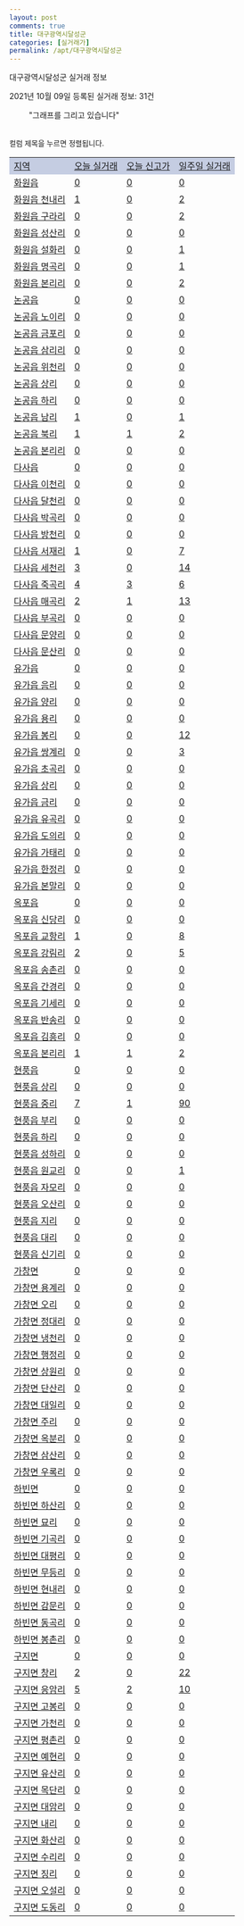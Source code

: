 ```yaml
---
layout: post
comments: true
title: 대구광역시달성군
categories: [실거래가]
permalink: /apt/대구광역시달성군
---
```


대구광역시달성군 실거래 정보

2021년 10월 09일 등록된 실거래 정보: 31건

<!--<script async src="https://pagead2.googlesyndication.com/pagead/js/adsbygoogle.js?client=ca-pub-3485438051770037"
 crossorigin="anonymous"></script>-->

<script type="text/javascript">
  google.charts.load('current', {'packages':['corechart']});
  google.charts.setOnLoadCallback(drawChart);

  function drawChart() {
    var data = google.visualization.arrayToDataTable([['거래일', '매매', '전월세', '전매'], ['21-01', 495, 358, 189], ['21-02', 300, 286, 127], ['21-03', 347, 397, 111], ['21-04', 262, 283, 100], ['21-05', 291, 323, 138], ['21-06', 289, 300, 67], ['21-07', 262, 334, 73], ['21-08', 311, 291, 65], ['21-09', 173, 276, 30], ['21-10', 12, 113, 5]]);

    var options = {
      title: '최근 1년간 유형별 거래량 추이',
      legend: { position: 'bottom' }
    };

    setTimeout(function() {
        var chart = new google.visualization.LineChart(document.getElementById('columnchart_material'));
        chart.draw(data, (options));
        document.getElementById('loading').style.display = 'none';
        var dayLabel = (new Date()).getDay();
        if (dayLabel < 2) {
            sorttable.innerSortFunction.apply(document.getElementById('week'), []);
            sorttable.innerSortFunction.apply(document.getElementById('week'), []);        
        }
        else {
            sorttable.innerSortFunction.apply(document.getElementById('today'), []);
            sorttable.innerSortFunction.apply(document.getElementById('today'), []);
        }
    }, 200);

  }
</script>

<div id="loading" style="z-index:20; display: block; margin-left: 35px">"그래프를 그리고 있습니다"</div>
<div id="columnchart_material" style="width: 95%; margin-left: -35px; display: block"></div>
<!--<div style="width: 95%; margin-left: -35px; display: block">
      <script async src="https://pagead2.googlesyndication.com/pagead/js/adsbygoogle.js?client=ca-pub-3485438051770037"
          crossorigin="anonymous"></script>
      <ins class="adsbygoogle"
          style="display:block"
          data-ad-format="fluid"
          data-ad-layout-key="-fb+5w+4e-db+86"
          data-ad-client="ca-pub-3485438051770037"
          data-ad-slot="1827090281"></ins>
      <script>
          (adsbygoogle = window.adsbygoogle || []).push({});
      </script>
</div>-->
<br>

<font size='small' style='font-size: small;'>컬럼 제목을 누르면 정렬됩니다.</font>
<table class="sortable">
  <tr style='background-color: rgba(114, 132, 186,0.4);'>
    <td id="region"><a href="#">지역</a></td>
    <td id="today"><a href="#">오늘 실거래</a></td>
    <td id="today_new"><a href="#">오늘 신고가</a></td>
    <td id="week"><a href="#">일주일 실거래</a></td>
  </tr>

  
  <tr class="item">
    <td><a href="대구광역시달성군화원읍">화원읍</a></td>
    <td><a href="대구광역시달성군화원읍">0</a></td>
    <td><a href="대구광역시달성군화원읍">0</a></td>
    <td><a href="대구광역시달성군화원읍">0</a></td>
  </tr>
    

  <tr class="item">
    <td><a href="대구광역시달성군화원읍천내리">화원읍 천내리</a></td>
    <td><a href="대구광역시달성군화원읍천내리">1</a></td>
    <td><a href="대구광역시달성군화원읍천내리">0</a></td>
    <td><a href="대구광역시달성군화원읍천내리">2</a></td>
  </tr>
    

  <tr class="item">
    <td><a href="대구광역시달성군화원읍구라리">화원읍 구라리</a></td>
    <td><a href="대구광역시달성군화원읍구라리">0</a></td>
    <td><a href="대구광역시달성군화원읍구라리">0</a></td>
    <td><a href="대구광역시달성군화원읍구라리">2</a></td>
  </tr>
    

  <tr class="item">
    <td><a href="대구광역시달성군화원읍성산리">화원읍 성산리</a></td>
    <td><a href="대구광역시달성군화원읍성산리">0</a></td>
    <td><a href="대구광역시달성군화원읍성산리">0</a></td>
    <td><a href="대구광역시달성군화원읍성산리">0</a></td>
  </tr>
    

  <tr class="item">
    <td><a href="대구광역시달성군화원읍설화리">화원읍 설화리</a></td>
    <td><a href="대구광역시달성군화원읍설화리">0</a></td>
    <td><a href="대구광역시달성군화원읍설화리">0</a></td>
    <td><a href="대구광역시달성군화원읍설화리">1</a></td>
  </tr>
    

  <tr class="item">
    <td><a href="대구광역시달성군화원읍명곡리">화원읍 명곡리</a></td>
    <td><a href="대구광역시달성군화원읍명곡리">0</a></td>
    <td><a href="대구광역시달성군화원읍명곡리">0</a></td>
    <td><a href="대구광역시달성군화원읍명곡리">1</a></td>
  </tr>
    

  <tr class="item">
    <td><a href="대구광역시달성군화원읍본리리">화원읍 본리리</a></td>
    <td><a href="대구광역시달성군화원읍본리리">0</a></td>
    <td><a href="대구광역시달성군화원읍본리리">0</a></td>
    <td><a href="대구광역시달성군화원읍본리리">2</a></td>
  </tr>
    

  <tr class="item">
    <td><a href="대구광역시달성군논공읍">논공읍</a></td>
    <td><a href="대구광역시달성군논공읍">0</a></td>
    <td><a href="대구광역시달성군논공읍">0</a></td>
    <td><a href="대구광역시달성군논공읍">0</a></td>
  </tr>
    

  <tr class="item">
    <td><a href="대구광역시달성군논공읍노이리">논공읍 노이리</a></td>
    <td><a href="대구광역시달성군논공읍노이리">0</a></td>
    <td><a href="대구광역시달성군논공읍노이리">0</a></td>
    <td><a href="대구광역시달성군논공읍노이리">0</a></td>
  </tr>
    

  <tr class="item">
    <td><a href="대구광역시달성군논공읍금포리">논공읍 금포리</a></td>
    <td><a href="대구광역시달성군논공읍금포리">0</a></td>
    <td><a href="대구광역시달성군논공읍금포리">0</a></td>
    <td><a href="대구광역시달성군논공읍금포리">0</a></td>
  </tr>
    

  <tr class="item">
    <td><a href="대구광역시달성군논공읍삼리리">논공읍 삼리리</a></td>
    <td><a href="대구광역시달성군논공읍삼리리">0</a></td>
    <td><a href="대구광역시달성군논공읍삼리리">0</a></td>
    <td><a href="대구광역시달성군논공읍삼리리">0</a></td>
  </tr>
    

  <tr class="item">
    <td><a href="대구광역시달성군논공읍위천리">논공읍 위천리</a></td>
    <td><a href="대구광역시달성군논공읍위천리">0</a></td>
    <td><a href="대구광역시달성군논공읍위천리">0</a></td>
    <td><a href="대구광역시달성군논공읍위천리">0</a></td>
  </tr>
    

  <tr class="item">
    <td><a href="대구광역시달성군논공읍상리">논공읍 상리</a></td>
    <td><a href="대구광역시달성군논공읍상리">0</a></td>
    <td><a href="대구광역시달성군논공읍상리">0</a></td>
    <td><a href="대구광역시달성군논공읍상리">0</a></td>
  </tr>
    

  <tr class="item">
    <td><a href="대구광역시달성군논공읍하리">논공읍 하리</a></td>
    <td><a href="대구광역시달성군논공읍하리">0</a></td>
    <td><a href="대구광역시달성군논공읍하리">0</a></td>
    <td><a href="대구광역시달성군논공읍하리">0</a></td>
  </tr>
    

  <tr class="item">
    <td><a href="대구광역시달성군논공읍남리">논공읍 남리</a></td>
    <td><a href="대구광역시달성군논공읍남리">1</a></td>
    <td><a href="대구광역시달성군논공읍남리">0</a></td>
    <td><a href="대구광역시달성군논공읍남리">1</a></td>
  </tr>
    

  <tr class="item">
    <td><a href="대구광역시달성군논공읍북리">논공읍 북리</a></td>
    <td><a href="대구광역시달성군논공읍북리">1</a></td>
    <td><a href="대구광역시달성군논공읍북리">1</a></td>
    <td><a href="대구광역시달성군논공읍북리">2</a></td>
  </tr>
    

  <tr class="item">
    <td><a href="대구광역시달성군논공읍본리리">논공읍 본리리</a></td>
    <td><a href="대구광역시달성군논공읍본리리">0</a></td>
    <td><a href="대구광역시달성군논공읍본리리">0</a></td>
    <td><a href="대구광역시달성군논공읍본리리">0</a></td>
  </tr>
    

  <tr class="item">
    <td><a href="대구광역시달성군다사읍">다사읍</a></td>
    <td><a href="대구광역시달성군다사읍">0</a></td>
    <td><a href="대구광역시달성군다사읍">0</a></td>
    <td><a href="대구광역시달성군다사읍">0</a></td>
  </tr>
    

  <tr class="item">
    <td><a href="대구광역시달성군다사읍이천리">다사읍 이천리</a></td>
    <td><a href="대구광역시달성군다사읍이천리">0</a></td>
    <td><a href="대구광역시달성군다사읍이천리">0</a></td>
    <td><a href="대구광역시달성군다사읍이천리">0</a></td>
  </tr>
    

  <tr class="item">
    <td><a href="대구광역시달성군다사읍달천리">다사읍 달천리</a></td>
    <td><a href="대구광역시달성군다사읍달천리">0</a></td>
    <td><a href="대구광역시달성군다사읍달천리">0</a></td>
    <td><a href="대구광역시달성군다사읍달천리">0</a></td>
  </tr>
    

  <tr class="item">
    <td><a href="대구광역시달성군다사읍박곡리">다사읍 박곡리</a></td>
    <td><a href="대구광역시달성군다사읍박곡리">0</a></td>
    <td><a href="대구광역시달성군다사읍박곡리">0</a></td>
    <td><a href="대구광역시달성군다사읍박곡리">0</a></td>
  </tr>
    

  <tr class="item">
    <td><a href="대구광역시달성군다사읍방천리">다사읍 방천리</a></td>
    <td><a href="대구광역시달성군다사읍방천리">0</a></td>
    <td><a href="대구광역시달성군다사읍방천리">0</a></td>
    <td><a href="대구광역시달성군다사읍방천리">0</a></td>
  </tr>
    

  <tr class="item">
    <td><a href="대구광역시달성군다사읍서재리">다사읍 서재리</a></td>
    <td><a href="대구광역시달성군다사읍서재리">1</a></td>
    <td><a href="대구광역시달성군다사읍서재리">0</a></td>
    <td><a href="대구광역시달성군다사읍서재리">7</a></td>
  </tr>
    

  <tr class="item">
    <td><a href="대구광역시달성군다사읍세천리">다사읍 세천리</a></td>
    <td><a href="대구광역시달성군다사읍세천리">3</a></td>
    <td><a href="대구광역시달성군다사읍세천리">0</a></td>
    <td><a href="대구광역시달성군다사읍세천리">14</a></td>
  </tr>
    

  <tr class="item">
    <td><a href="대구광역시달성군다사읍죽곡리">다사읍 죽곡리</a></td>
    <td><a href="대구광역시달성군다사읍죽곡리">4</a></td>
    <td><a href="대구광역시달성군다사읍죽곡리">3</a></td>
    <td><a href="대구광역시달성군다사읍죽곡리">6</a></td>
  </tr>
    

  <tr class="item">
    <td><a href="대구광역시달성군다사읍매곡리">다사읍 매곡리</a></td>
    <td><a href="대구광역시달성군다사읍매곡리">2</a></td>
    <td><a href="대구광역시달성군다사읍매곡리">1</a></td>
    <td><a href="대구광역시달성군다사읍매곡리">13</a></td>
  </tr>
    

  <tr class="item">
    <td><a href="대구광역시달성군다사읍부곡리">다사읍 부곡리</a></td>
    <td><a href="대구광역시달성군다사읍부곡리">0</a></td>
    <td><a href="대구광역시달성군다사읍부곡리">0</a></td>
    <td><a href="대구광역시달성군다사읍부곡리">0</a></td>
  </tr>
    

  <tr class="item">
    <td><a href="대구광역시달성군다사읍문양리">다사읍 문양리</a></td>
    <td><a href="대구광역시달성군다사읍문양리">0</a></td>
    <td><a href="대구광역시달성군다사읍문양리">0</a></td>
    <td><a href="대구광역시달성군다사읍문양리">0</a></td>
  </tr>
    

  <tr class="item">
    <td><a href="대구광역시달성군다사읍문산리">다사읍 문산리</a></td>
    <td><a href="대구광역시달성군다사읍문산리">0</a></td>
    <td><a href="대구광역시달성군다사읍문산리">0</a></td>
    <td><a href="대구광역시달성군다사읍문산리">0</a></td>
  </tr>
    

  <tr class="item">
    <td><a href="대구광역시달성군유가읍">유가읍</a></td>
    <td><a href="대구광역시달성군유가읍">0</a></td>
    <td><a href="대구광역시달성군유가읍">0</a></td>
    <td><a href="대구광역시달성군유가읍">0</a></td>
  </tr>
    

  <tr class="item">
    <td><a href="대구광역시달성군유가읍음리">유가읍 음리</a></td>
    <td><a href="대구광역시달성군유가읍음리">0</a></td>
    <td><a href="대구광역시달성군유가읍음리">0</a></td>
    <td><a href="대구광역시달성군유가읍음리">0</a></td>
  </tr>
    

  <tr class="item">
    <td><a href="대구광역시달성군유가읍양리">유가읍 양리</a></td>
    <td><a href="대구광역시달성군유가읍양리">0</a></td>
    <td><a href="대구광역시달성군유가읍양리">0</a></td>
    <td><a href="대구광역시달성군유가읍양리">0</a></td>
  </tr>
    

  <tr class="item">
    <td><a href="대구광역시달성군유가읍용리">유가읍 용리</a></td>
    <td><a href="대구광역시달성군유가읍용리">0</a></td>
    <td><a href="대구광역시달성군유가읍용리">0</a></td>
    <td><a href="대구광역시달성군유가읍용리">0</a></td>
  </tr>
    

  <tr class="item">
    <td><a href="대구광역시달성군유가읍봉리">유가읍 봉리</a></td>
    <td><a href="대구광역시달성군유가읍봉리">0</a></td>
    <td><a href="대구광역시달성군유가읍봉리">0</a></td>
    <td><a href="대구광역시달성군유가읍봉리">12</a></td>
  </tr>
    

  <tr class="item">
    <td><a href="대구광역시달성군유가읍쌍계리">유가읍 쌍계리</a></td>
    <td><a href="대구광역시달성군유가읍쌍계리">0</a></td>
    <td><a href="대구광역시달성군유가읍쌍계리">0</a></td>
    <td><a href="대구광역시달성군유가읍쌍계리">3</a></td>
  </tr>
    

  <tr class="item">
    <td><a href="대구광역시달성군유가읍초곡리">유가읍 초곡리</a></td>
    <td><a href="대구광역시달성군유가읍초곡리">0</a></td>
    <td><a href="대구광역시달성군유가읍초곡리">0</a></td>
    <td><a href="대구광역시달성군유가읍초곡리">0</a></td>
  </tr>
    

  <tr class="item">
    <td><a href="대구광역시달성군유가읍상리">유가읍 상리</a></td>
    <td><a href="대구광역시달성군유가읍상리">0</a></td>
    <td><a href="대구광역시달성군유가읍상리">0</a></td>
    <td><a href="대구광역시달성군유가읍상리">0</a></td>
  </tr>
    

  <tr class="item">
    <td><a href="대구광역시달성군유가읍금리">유가읍 금리</a></td>
    <td><a href="대구광역시달성군유가읍금리">0</a></td>
    <td><a href="대구광역시달성군유가읍금리">0</a></td>
    <td><a href="대구광역시달성군유가읍금리">0</a></td>
  </tr>
    

  <tr class="item">
    <td><a href="대구광역시달성군유가읍유곡리">유가읍 유곡리</a></td>
    <td><a href="대구광역시달성군유가읍유곡리">0</a></td>
    <td><a href="대구광역시달성군유가읍유곡리">0</a></td>
    <td><a href="대구광역시달성군유가읍유곡리">0</a></td>
  </tr>
    

  <tr class="item">
    <td><a href="대구광역시달성군유가읍도의리">유가읍 도의리</a></td>
    <td><a href="대구광역시달성군유가읍도의리">0</a></td>
    <td><a href="대구광역시달성군유가읍도의리">0</a></td>
    <td><a href="대구광역시달성군유가읍도의리">0</a></td>
  </tr>
    

  <tr class="item">
    <td><a href="대구광역시달성군유가읍가태리">유가읍 가태리</a></td>
    <td><a href="대구광역시달성군유가읍가태리">0</a></td>
    <td><a href="대구광역시달성군유가읍가태리">0</a></td>
    <td><a href="대구광역시달성군유가읍가태리">0</a></td>
  </tr>
    

  <tr class="item">
    <td><a href="대구광역시달성군유가읍한정리">유가읍 한정리</a></td>
    <td><a href="대구광역시달성군유가읍한정리">0</a></td>
    <td><a href="대구광역시달성군유가읍한정리">0</a></td>
    <td><a href="대구광역시달성군유가읍한정리">0</a></td>
  </tr>
    

  <tr class="item">
    <td><a href="대구광역시달성군유가읍본말리">유가읍 본말리</a></td>
    <td><a href="대구광역시달성군유가읍본말리">0</a></td>
    <td><a href="대구광역시달성군유가읍본말리">0</a></td>
    <td><a href="대구광역시달성군유가읍본말리">0</a></td>
  </tr>
    

  <tr class="item">
    <td><a href="대구광역시달성군옥포읍">옥포읍</a></td>
    <td><a href="대구광역시달성군옥포읍">0</a></td>
    <td><a href="대구광역시달성군옥포읍">0</a></td>
    <td><a href="대구광역시달성군옥포읍">0</a></td>
  </tr>
    

  <tr class="item">
    <td><a href="대구광역시달성군옥포읍신당리">옥포읍 신당리</a></td>
    <td><a href="대구광역시달성군옥포읍신당리">0</a></td>
    <td><a href="대구광역시달성군옥포읍신당리">0</a></td>
    <td><a href="대구광역시달성군옥포읍신당리">0</a></td>
  </tr>
    

  <tr class="item">
    <td><a href="대구광역시달성군옥포읍교항리">옥포읍 교항리</a></td>
    <td><a href="대구광역시달성군옥포읍교항리">1</a></td>
    <td><a href="대구광역시달성군옥포읍교항리">0</a></td>
    <td><a href="대구광역시달성군옥포읍교항리">8</a></td>
  </tr>
    

  <tr class="item">
    <td><a href="대구광역시달성군옥포읍강림리">옥포읍 강림리</a></td>
    <td><a href="대구광역시달성군옥포읍강림리">2</a></td>
    <td><a href="대구광역시달성군옥포읍강림리">0</a></td>
    <td><a href="대구광역시달성군옥포읍강림리">5</a></td>
  </tr>
    

  <tr class="item">
    <td><a href="대구광역시달성군옥포읍송촌리">옥포읍 송촌리</a></td>
    <td><a href="대구광역시달성군옥포읍송촌리">0</a></td>
    <td><a href="대구광역시달성군옥포읍송촌리">0</a></td>
    <td><a href="대구광역시달성군옥포읍송촌리">0</a></td>
  </tr>
    

  <tr class="item">
    <td><a href="대구광역시달성군옥포읍간경리">옥포읍 간경리</a></td>
    <td><a href="대구광역시달성군옥포읍간경리">0</a></td>
    <td><a href="대구광역시달성군옥포읍간경리">0</a></td>
    <td><a href="대구광역시달성군옥포읍간경리">0</a></td>
  </tr>
    

  <tr class="item">
    <td><a href="대구광역시달성군옥포읍기세리">옥포읍 기세리</a></td>
    <td><a href="대구광역시달성군옥포읍기세리">0</a></td>
    <td><a href="대구광역시달성군옥포읍기세리">0</a></td>
    <td><a href="대구광역시달성군옥포읍기세리">0</a></td>
  </tr>
    

  <tr class="item">
    <td><a href="대구광역시달성군옥포읍반송리">옥포읍 반송리</a></td>
    <td><a href="대구광역시달성군옥포읍반송리">0</a></td>
    <td><a href="대구광역시달성군옥포읍반송리">0</a></td>
    <td><a href="대구광역시달성군옥포읍반송리">0</a></td>
  </tr>
    

  <tr class="item">
    <td><a href="대구광역시달성군옥포읍김흥리">옥포읍 김흥리</a></td>
    <td><a href="대구광역시달성군옥포읍김흥리">0</a></td>
    <td><a href="대구광역시달성군옥포읍김흥리">0</a></td>
    <td><a href="대구광역시달성군옥포읍김흥리">0</a></td>
  </tr>
    

  <tr class="item">
    <td><a href="대구광역시달성군옥포읍본리리">옥포읍 본리리</a></td>
    <td><a href="대구광역시달성군옥포읍본리리">1</a></td>
    <td><a href="대구광역시달성군옥포읍본리리">1</a></td>
    <td><a href="대구광역시달성군옥포읍본리리">2</a></td>
  </tr>
    

  <tr class="item">
    <td><a href="대구광역시달성군현풍읍">현풍읍</a></td>
    <td><a href="대구광역시달성군현풍읍">0</a></td>
    <td><a href="대구광역시달성군현풍읍">0</a></td>
    <td><a href="대구광역시달성군현풍읍">0</a></td>
  </tr>
    

  <tr class="item">
    <td><a href="대구광역시달성군현풍읍상리">현풍읍 상리</a></td>
    <td><a href="대구광역시달성군현풍읍상리">0</a></td>
    <td><a href="대구광역시달성군현풍읍상리">0</a></td>
    <td><a href="대구광역시달성군현풍읍상리">0</a></td>
  </tr>
    

  <tr class="item">
    <td><a href="대구광역시달성군현풍읍중리">현풍읍 중리</a></td>
    <td><a href="대구광역시달성군현풍읍중리">7</a></td>
    <td><a href="대구광역시달성군현풍읍중리">1</a></td>
    <td><a href="대구광역시달성군현풍읍중리">90</a></td>
  </tr>
    

  <tr class="item">
    <td><a href="대구광역시달성군현풍읍부리">현풍읍 부리</a></td>
    <td><a href="대구광역시달성군현풍읍부리">0</a></td>
    <td><a href="대구광역시달성군현풍읍부리">0</a></td>
    <td><a href="대구광역시달성군현풍읍부리">0</a></td>
  </tr>
    

  <tr class="item">
    <td><a href="대구광역시달성군현풍읍하리">현풍읍 하리</a></td>
    <td><a href="대구광역시달성군현풍읍하리">0</a></td>
    <td><a href="대구광역시달성군현풍읍하리">0</a></td>
    <td><a href="대구광역시달성군현풍읍하리">0</a></td>
  </tr>
    

  <tr class="item">
    <td><a href="대구광역시달성군현풍읍성하리">현풍읍 성하리</a></td>
    <td><a href="대구광역시달성군현풍읍성하리">0</a></td>
    <td><a href="대구광역시달성군현풍읍성하리">0</a></td>
    <td><a href="대구광역시달성군현풍읍성하리">0</a></td>
  </tr>
    

  <tr class="item">
    <td><a href="대구광역시달성군현풍읍원교리">현풍읍 원교리</a></td>
    <td><a href="대구광역시달성군현풍읍원교리">0</a></td>
    <td><a href="대구광역시달성군현풍읍원교리">0</a></td>
    <td><a href="대구광역시달성군현풍읍원교리">1</a></td>
  </tr>
    

  <tr class="item">
    <td><a href="대구광역시달성군현풍읍자모리">현풍읍 자모리</a></td>
    <td><a href="대구광역시달성군현풍읍자모리">0</a></td>
    <td><a href="대구광역시달성군현풍읍자모리">0</a></td>
    <td><a href="대구광역시달성군현풍읍자모리">0</a></td>
  </tr>
    

  <tr class="item">
    <td><a href="대구광역시달성군현풍읍오산리">현풍읍 오산리</a></td>
    <td><a href="대구광역시달성군현풍읍오산리">0</a></td>
    <td><a href="대구광역시달성군현풍읍오산리">0</a></td>
    <td><a href="대구광역시달성군현풍읍오산리">0</a></td>
  </tr>
    

  <tr class="item">
    <td><a href="대구광역시달성군현풍읍지리">현풍읍 지리</a></td>
    <td><a href="대구광역시달성군현풍읍지리">0</a></td>
    <td><a href="대구광역시달성군현풍읍지리">0</a></td>
    <td><a href="대구광역시달성군현풍읍지리">0</a></td>
  </tr>
    

  <tr class="item">
    <td><a href="대구광역시달성군현풍읍대리">현풍읍 대리</a></td>
    <td><a href="대구광역시달성군현풍읍대리">0</a></td>
    <td><a href="대구광역시달성군현풍읍대리">0</a></td>
    <td><a href="대구광역시달성군현풍읍대리">0</a></td>
  </tr>
    

  <tr class="item">
    <td><a href="대구광역시달성군현풍읍신기리">현풍읍 신기리</a></td>
    <td><a href="대구광역시달성군현풍읍신기리">0</a></td>
    <td><a href="대구광역시달성군현풍읍신기리">0</a></td>
    <td><a href="대구광역시달성군현풍읍신기리">0</a></td>
  </tr>
    

  <tr class="item">
    <td><a href="대구광역시달성군가창면">가창면</a></td>
    <td><a href="대구광역시달성군가창면">0</a></td>
    <td><a href="대구광역시달성군가창면">0</a></td>
    <td><a href="대구광역시달성군가창면">0</a></td>
  </tr>
    

  <tr class="item">
    <td><a href="대구광역시달성군가창면용계리">가창면 용계리</a></td>
    <td><a href="대구광역시달성군가창면용계리">0</a></td>
    <td><a href="대구광역시달성군가창면용계리">0</a></td>
    <td><a href="대구광역시달성군가창면용계리">0</a></td>
  </tr>
    

  <tr class="item">
    <td><a href="대구광역시달성군가창면오리">가창면 오리</a></td>
    <td><a href="대구광역시달성군가창면오리">0</a></td>
    <td><a href="대구광역시달성군가창면오리">0</a></td>
    <td><a href="대구광역시달성군가창면오리">0</a></td>
  </tr>
    

  <tr class="item">
    <td><a href="대구광역시달성군가창면정대리">가창면 정대리</a></td>
    <td><a href="대구광역시달성군가창면정대리">0</a></td>
    <td><a href="대구광역시달성군가창면정대리">0</a></td>
    <td><a href="대구광역시달성군가창면정대리">0</a></td>
  </tr>
    

  <tr class="item">
    <td><a href="대구광역시달성군가창면냉천리">가창면 냉천리</a></td>
    <td><a href="대구광역시달성군가창면냉천리">0</a></td>
    <td><a href="대구광역시달성군가창면냉천리">0</a></td>
    <td><a href="대구광역시달성군가창면냉천리">0</a></td>
  </tr>
    

  <tr class="item">
    <td><a href="대구광역시달성군가창면행정리">가창면 행정리</a></td>
    <td><a href="대구광역시달성군가창면행정리">0</a></td>
    <td><a href="대구광역시달성군가창면행정리">0</a></td>
    <td><a href="대구광역시달성군가창면행정리">0</a></td>
  </tr>
    

  <tr class="item">
    <td><a href="대구광역시달성군가창면상원리">가창면 상원리</a></td>
    <td><a href="대구광역시달성군가창면상원리">0</a></td>
    <td><a href="대구광역시달성군가창면상원리">0</a></td>
    <td><a href="대구광역시달성군가창면상원리">0</a></td>
  </tr>
    

  <tr class="item">
    <td><a href="대구광역시달성군가창면단산리">가창면 단산리</a></td>
    <td><a href="대구광역시달성군가창면단산리">0</a></td>
    <td><a href="대구광역시달성군가창면단산리">0</a></td>
    <td><a href="대구광역시달성군가창면단산리">0</a></td>
  </tr>
    

  <tr class="item">
    <td><a href="대구광역시달성군가창면대일리">가창면 대일리</a></td>
    <td><a href="대구광역시달성군가창면대일리">0</a></td>
    <td><a href="대구광역시달성군가창면대일리">0</a></td>
    <td><a href="대구광역시달성군가창면대일리">0</a></td>
  </tr>
    

  <tr class="item">
    <td><a href="대구광역시달성군가창면주리">가창면 주리</a></td>
    <td><a href="대구광역시달성군가창면주리">0</a></td>
    <td><a href="대구광역시달성군가창면주리">0</a></td>
    <td><a href="대구광역시달성군가창면주리">0</a></td>
  </tr>
    

  <tr class="item">
    <td><a href="대구광역시달성군가창면옥분리">가창면 옥분리</a></td>
    <td><a href="대구광역시달성군가창면옥분리">0</a></td>
    <td><a href="대구광역시달성군가창면옥분리">0</a></td>
    <td><a href="대구광역시달성군가창면옥분리">0</a></td>
  </tr>
    

  <tr class="item">
    <td><a href="대구광역시달성군가창면삼산리">가창면 삼산리</a></td>
    <td><a href="대구광역시달성군가창면삼산리">0</a></td>
    <td><a href="대구광역시달성군가창면삼산리">0</a></td>
    <td><a href="대구광역시달성군가창면삼산리">0</a></td>
  </tr>
    

  <tr class="item">
    <td><a href="대구광역시달성군가창면우록리">가창면 우록리</a></td>
    <td><a href="대구광역시달성군가창면우록리">0</a></td>
    <td><a href="대구광역시달성군가창면우록리">0</a></td>
    <td><a href="대구광역시달성군가창면우록리">0</a></td>
  </tr>
    

  <tr class="item">
    <td><a href="대구광역시달성군하빈면">하빈면</a></td>
    <td><a href="대구광역시달성군하빈면">0</a></td>
    <td><a href="대구광역시달성군하빈면">0</a></td>
    <td><a href="대구광역시달성군하빈면">0</a></td>
  </tr>
    

  <tr class="item">
    <td><a href="대구광역시달성군하빈면하산리">하빈면 하산리</a></td>
    <td><a href="대구광역시달성군하빈면하산리">0</a></td>
    <td><a href="대구광역시달성군하빈면하산리">0</a></td>
    <td><a href="대구광역시달성군하빈면하산리">0</a></td>
  </tr>
    

  <tr class="item">
    <td><a href="대구광역시달성군하빈면묘리">하빈면 묘리</a></td>
    <td><a href="대구광역시달성군하빈면묘리">0</a></td>
    <td><a href="대구광역시달성군하빈면묘리">0</a></td>
    <td><a href="대구광역시달성군하빈면묘리">0</a></td>
  </tr>
    

  <tr class="item">
    <td><a href="대구광역시달성군하빈면기곡리">하빈면 기곡리</a></td>
    <td><a href="대구광역시달성군하빈면기곡리">0</a></td>
    <td><a href="대구광역시달성군하빈면기곡리">0</a></td>
    <td><a href="대구광역시달성군하빈면기곡리">0</a></td>
  </tr>
    

  <tr class="item">
    <td><a href="대구광역시달성군하빈면대평리">하빈면 대평리</a></td>
    <td><a href="대구광역시달성군하빈면대평리">0</a></td>
    <td><a href="대구광역시달성군하빈면대평리">0</a></td>
    <td><a href="대구광역시달성군하빈면대평리">0</a></td>
  </tr>
    

  <tr class="item">
    <td><a href="대구광역시달성군하빈면무등리">하빈면 무등리</a></td>
    <td><a href="대구광역시달성군하빈면무등리">0</a></td>
    <td><a href="대구광역시달성군하빈면무등리">0</a></td>
    <td><a href="대구광역시달성군하빈면무등리">0</a></td>
  </tr>
    

  <tr class="item">
    <td><a href="대구광역시달성군하빈면현내리">하빈면 현내리</a></td>
    <td><a href="대구광역시달성군하빈면현내리">0</a></td>
    <td><a href="대구광역시달성군하빈면현내리">0</a></td>
    <td><a href="대구광역시달성군하빈면현내리">0</a></td>
  </tr>
    

  <tr class="item">
    <td><a href="대구광역시달성군하빈면감문리">하빈면 감문리</a></td>
    <td><a href="대구광역시달성군하빈면감문리">0</a></td>
    <td><a href="대구광역시달성군하빈면감문리">0</a></td>
    <td><a href="대구광역시달성군하빈면감문리">0</a></td>
  </tr>
    

  <tr class="item">
    <td><a href="대구광역시달성군하빈면동곡리">하빈면 동곡리</a></td>
    <td><a href="대구광역시달성군하빈면동곡리">0</a></td>
    <td><a href="대구광역시달성군하빈면동곡리">0</a></td>
    <td><a href="대구광역시달성군하빈면동곡리">0</a></td>
  </tr>
    

  <tr class="item">
    <td><a href="대구광역시달성군하빈면봉촌리">하빈면 봉촌리</a></td>
    <td><a href="대구광역시달성군하빈면봉촌리">0</a></td>
    <td><a href="대구광역시달성군하빈면봉촌리">0</a></td>
    <td><a href="대구광역시달성군하빈면봉촌리">0</a></td>
  </tr>
    

  <tr class="item">
    <td><a href="대구광역시달성군구지면">구지면</a></td>
    <td><a href="대구광역시달성군구지면">0</a></td>
    <td><a href="대구광역시달성군구지면">0</a></td>
    <td><a href="대구광역시달성군구지면">0</a></td>
  </tr>
    

  <tr class="item">
    <td><a href="대구광역시달성군구지면창리">구지면 창리</a></td>
    <td><a href="대구광역시달성군구지면창리">2</a></td>
    <td><a href="대구광역시달성군구지면창리">0</a></td>
    <td><a href="대구광역시달성군구지면창리">22</a></td>
  </tr>
    

  <tr class="item">
    <td><a href="대구광역시달성군구지면응암리">구지면 응암리</a></td>
    <td><a href="대구광역시달성군구지면응암리">5</a></td>
    <td><a href="대구광역시달성군구지면응암리">2</a></td>
    <td><a href="대구광역시달성군구지면응암리">10</a></td>
  </tr>
    

  <tr class="item">
    <td><a href="대구광역시달성군구지면고봉리">구지면 고봉리</a></td>
    <td><a href="대구광역시달성군구지면고봉리">0</a></td>
    <td><a href="대구광역시달성군구지면고봉리">0</a></td>
    <td><a href="대구광역시달성군구지면고봉리">0</a></td>
  </tr>
    

  <tr class="item">
    <td><a href="대구광역시달성군구지면가천리">구지면 가천리</a></td>
    <td><a href="대구광역시달성군구지면가천리">0</a></td>
    <td><a href="대구광역시달성군구지면가천리">0</a></td>
    <td><a href="대구광역시달성군구지면가천리">0</a></td>
  </tr>
    

  <tr class="item">
    <td><a href="대구광역시달성군구지면평촌리">구지면 평촌리</a></td>
    <td><a href="대구광역시달성군구지면평촌리">0</a></td>
    <td><a href="대구광역시달성군구지면평촌리">0</a></td>
    <td><a href="대구광역시달성군구지면평촌리">0</a></td>
  </tr>
    

  <tr class="item">
    <td><a href="대구광역시달성군구지면예현리">구지면 예현리</a></td>
    <td><a href="대구광역시달성군구지면예현리">0</a></td>
    <td><a href="대구광역시달성군구지면예현리">0</a></td>
    <td><a href="대구광역시달성군구지면예현리">0</a></td>
  </tr>
    

  <tr class="item">
    <td><a href="대구광역시달성군구지면유산리">구지면 유산리</a></td>
    <td><a href="대구광역시달성군구지면유산리">0</a></td>
    <td><a href="대구광역시달성군구지면유산리">0</a></td>
    <td><a href="대구광역시달성군구지면유산리">0</a></td>
  </tr>
    

  <tr class="item">
    <td><a href="대구광역시달성군구지면목단리">구지면 목단리</a></td>
    <td><a href="대구광역시달성군구지면목단리">0</a></td>
    <td><a href="대구광역시달성군구지면목단리">0</a></td>
    <td><a href="대구광역시달성군구지면목단리">0</a></td>
  </tr>
    

  <tr class="item">
    <td><a href="대구광역시달성군구지면대암리">구지면 대암리</a></td>
    <td><a href="대구광역시달성군구지면대암리">0</a></td>
    <td><a href="대구광역시달성군구지면대암리">0</a></td>
    <td><a href="대구광역시달성군구지면대암리">0</a></td>
  </tr>
    

  <tr class="item">
    <td><a href="대구광역시달성군구지면내리">구지면 내리</a></td>
    <td><a href="대구광역시달성군구지면내리">0</a></td>
    <td><a href="대구광역시달성군구지면내리">0</a></td>
    <td><a href="대구광역시달성군구지면내리">0</a></td>
  </tr>
    

  <tr class="item">
    <td><a href="대구광역시달성군구지면화산리">구지면 화산리</a></td>
    <td><a href="대구광역시달성군구지면화산리">0</a></td>
    <td><a href="대구광역시달성군구지면화산리">0</a></td>
    <td><a href="대구광역시달성군구지면화산리">0</a></td>
  </tr>
    

  <tr class="item">
    <td><a href="대구광역시달성군구지면수리리">구지면 수리리</a></td>
    <td><a href="대구광역시달성군구지면수리리">0</a></td>
    <td><a href="대구광역시달성군구지면수리리">0</a></td>
    <td><a href="대구광역시달성군구지면수리리">0</a></td>
  </tr>
    

  <tr class="item">
    <td><a href="대구광역시달성군구지면징리">구지면 징리</a></td>
    <td><a href="대구광역시달성군구지면징리">0</a></td>
    <td><a href="대구광역시달성군구지면징리">0</a></td>
    <td><a href="대구광역시달성군구지면징리">0</a></td>
  </tr>
    

  <tr class="item">
    <td><a href="대구광역시달성군구지면오설리">구지면 오설리</a></td>
    <td><a href="대구광역시달성군구지면오설리">0</a></td>
    <td><a href="대구광역시달성군구지면오설리">0</a></td>
    <td><a href="대구광역시달성군구지면오설리">0</a></td>
  </tr>
    

  <tr class="item">
    <td><a href="대구광역시달성군구지면도동리">구지면 도동리</a></td>
    <td><a href="대구광역시달성군구지면도동리">0</a></td>
    <td><a href="대구광역시달성군구지면도동리">0</a></td>
    <td><a href="대구광역시달성군구지면도동리">0</a></td>
  </tr>
    


</table>


    